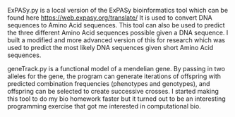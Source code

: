 ExPASy.py is a local version of the ExPASy bioinformatics tool which can be found here https://web.expasy.org/translate/
It is used to convert DNA sequences to Amino Acid sequences. This tool can also be used to predict the three different Amino Acid sequences possible given a DNA sequence. I built a modified and more advanced version of this for research which was used to predict the most likely DNA sequences given short Amino Acid sequences.

geneTrack.py is a functional model of a mendelian gene. By passing in two alleles for the gene, the program can generate iterations of offspring with predicted combination frequencies (phenotypes and genotypes), and offspring can be selected to create successive crosses. I started making this tool to do my bio homework faster but it turned out to be an interesting programming exercise that got me interested in computational bio.
